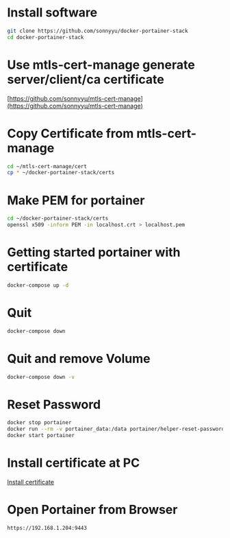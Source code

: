 # Install software
```bash
git clone https://github.com/sonnyyu/docker-portainer-stack
cd docker-portainer-stack
```
# Use mtls-cert-manage generate server/client/ca certificate 

[https://github.com/sonnyyu/mtls-cert-manage](https://github.com/sonnyyu/mtls-cert-manage)

# Copy Certificate from mtls-cert-manage
```bash
cd ~/mtls-cert-manage/cert 
cp * ~/docker-portainer-stack/certs
```
# Make PEM for portainer
```bash
cd ~/docker-portainer-stack/certs
openssl x509 -inform PEM -in localhost.crt > localhost.pem
```
# Getting started portainer with certificate
```bash
docker-compose up -d
```
# Quit 
```bash
docker-compose down 
```
# Quit and remove Volume
```bash
docker-compose down -v
```
# Reset Password
```bash
docker stop portainer
docker run --rm -v portainer_data:/data portainer/helper-reset-password
docker start portainer
```
# Install certificate at PC
[Install certificate](https://github.com/sonnyyu/mtls-cert-manage#install-certificate-at-windows)

# Open Portainer from Browser
```bash
https://192.168.1.204:9443
```
